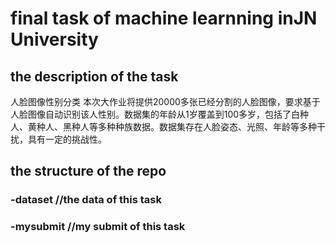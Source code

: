 # final task of machine learnning inJN University
## the description of the task
人脸图像性别分类
本次大作业将提供20000多张已经分割的人脸图像，要求基于人脸图像自动识别该人性别。数据集的年龄从1岁覆盖到100多岁，包括了白种人、黄种人、黑种人等多种种族数据。数据集存在人脸姿态、光照、年龄等多种干扰，具有一定的挑战性。
## the structure of the repo
### -dataset   //the data of this task
### -mysubmit   //my submit of this task

